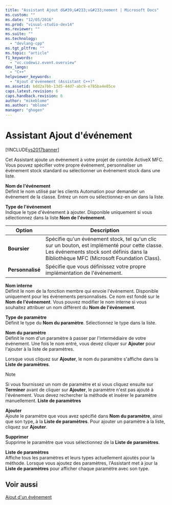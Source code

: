 ```yaml
---
title: "Assistant Ajout d&#39;&#233;v&#233;nement | Microsoft Docs"
ms.custom: ""
ms.date: "12/05/2016"
ms.prod: "visual-studio-dev14"
ms.reviewer: ""
ms.suite: ""
ms.technology: 
  - "devlang-cpp"
ms.tgt_pltfrm: ""
ms.topic: "article"
f1_keywords: 
  - "vc.codewiz.event.overview"
dev_langs: 
  - "C++"
helpviewer_keywords: 
  - "Ajout d'événement (Assistant C++)"
ms.assetid: bdd2a7bb-13d5-44d7-abc9-e785ba4e05ce
caps.latest.revision: 6
caps.handback.revision: 6
author: "mikeblome"
ms.author: "mblome"
manager: "ghogen"
---
```

# Assistant Ajout d&#39;&#233;v&#233;nement
[!INCLUDE[vs2017banner](../assembler/inline/includes/vs2017banner.md)]

Cet Assistant ajoute un événement à votre projet de contrôle ActiveX MFC.  Vous pouvez spécifier votre propre événement, personnaliser un événement stock standard ou sélectionner un événement stock dans une liste.  
  
 **Nom de l'événement**  
 Définit le nom utilisé par les clients Automation pour demander un événement de la classe.  Entrez un nom ou sélectionnez\-en un dans la liste.  
  
 **Type de l'événement**  
 Indique le type d'événement à ajouter.  Disponible uniquement si vous sélectionnez dans la liste **Nom de l'événement**.  
  
|Option|Description|  
|------------|-----------------|  
|**Boursier**|Spécifie qu'un événement stock, tel qu'un clic sur un bouton, est implémenté pour cette classe.  Les événements stock sont définis dans la Bibliothèque MFC \(Microsoft Foundation Class\).|  
|**Personnalisé**|Spécifie que vous définissez votre propre implémentation de l'événement.|  
  
 **Nom interne**  
 Définit le nom de la fonction membre qui envoie l'événement.  Disponible uniquement pour les événements personnalisés.  Ce nom est fondé sur le **Nom de l'événement**.  Vous pouvez modifier le nom interne si vous souhaitez attribuer un nom différent du **Nom de l'événement**.  
  
 **Type de paramètre**  
 Définit le type du **Nom du paramètre**.  Sélectionnez le type dans la liste.  
  
 **Nom du paramètre**  
 Définit le nom d'un paramètre à passer par l'intermédiaire de votre événement.  Une fois le nom entré, vous devez cliquer sur **Ajouter** pour l'ajouter à la liste de paramètres.  
  
 Lorsque vous cliquez sur **Ajouter**, le nom du paramètre s'affiche dans la **Liste de paramètres**.  
  
> [!NOTE]
>  Si vous fournissez un nom de paramètre et si vous cliquez ensuite sur **Terminer** avant de cliquer sur **Ajouter**, le paramètre n'est pas ajouté à l'événement.  Vous devez rechercher la méthode et insérer le paramètre manuellement. **Liste de paramètres**  
  
 **Ajouter**  
 Ajoute le paramètre que vous avez spécifié dans **Nom du paramètre**, ainsi que son type, à la **Liste de paramètres**.  Pour ajouter un paramètre à la liste, cliquez sur **Ajouter**.  
  
 **Supprimer**  
 Supprime le paramètre que vous sélectionnez de la **Liste de paramètres**.  
  
 **Liste de paramètres**  
 Affiche tous les paramètres et leurs types actuellement ajoutés pour la méthode.  Lorsque vous ajoutez des paramètres, l'Assistant met à jour la **Liste de paramètres** pour afficher chaque paramètre avec son type.  
  
## Voir aussi  
 [Ajout d'un événement](../ide/adding-an-event-visual-cpp.md)